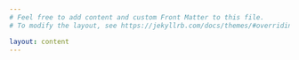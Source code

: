 ```yaml
---
# Feel free to add content and custom Front Matter to this file.
# To modify the layout, see https://jekyllrb.com/docs/themes/#overriding-theme-defaults

layout: content
---
```

